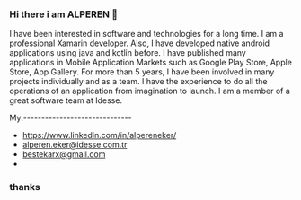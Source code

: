 
### Hi there i am ALPEREN 👋

I have been interested in software and technologies for a long time.
I am a professional Xamarin developer.
Also, I have developed native android applications using java and kotlin before.
I have published many applications in Mobile Application Markets such as Google Play Store, Apple Store, App Gallery.
For more than 5 years, I have been involved in many projects individually and as a team.
I have the experience to do all the operations of an application from imagination to launch.
I am a member of a great software team at Idesse.

My:------------------------------
- https://www.linkedin.com/in/alpereneker/
- alperen.eker@idesse.com.tr
- bestekarx@gmail.com
- 
### thanks

